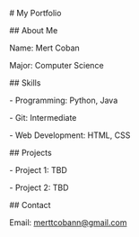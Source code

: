 \# My Portfolio



\## About Me

Name: Mert Coban

Major: Computer Science



\## Skills

\- Programming: Python, Java

\- Git: Intermediate

\- Web Development: HTML, CSS



\## Projects

\- Project 1: TBD

\- Project 2: TBD



\## Contact

Email: merttcobann@gmail.com

